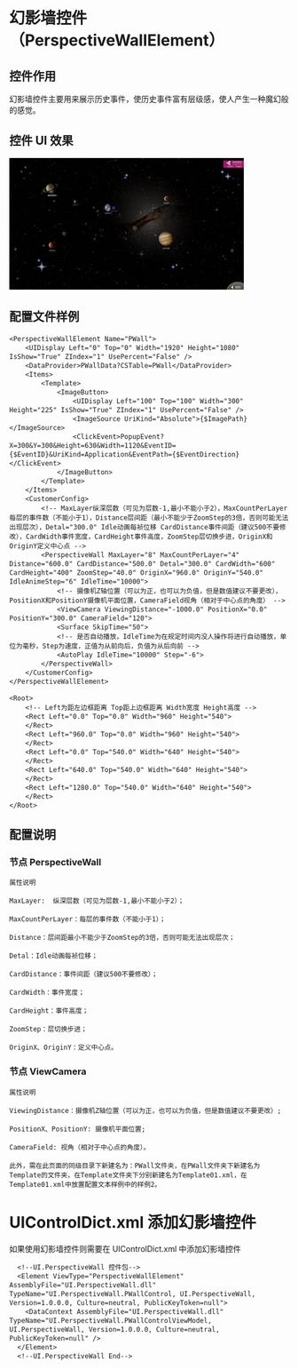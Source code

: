 # 幻影墙控件（PerspectiveWallElement）

## 控件作用

幻影墙控件主要用来展示历史事件，使历史事件富有层级感，使人产生一种魔幻般的感觉。

## 控件 UI 效果

![Placeholder](../images/PerspectiveWallElement.png)

## 配置文件样例

```
<PerspectiveWallElement Name="PWall">
	<UIDisplay Left="0" Top="0" Width="1920" Height="1080" IsShow="True" ZIndex="1" UsePercent="False" />
	<DataProvider>PWallData?CSTable=PWall</DataProvider>
	<Items>
		<Template>
			<ImageButton>
				<UIDisplay Left="100" Top="100" Width="300" Height="225" IsShow="True" ZIndex="1" UsePercent="False" />
				<ImageSource UriKind="Absolute">{$ImagePath}</ImageSource>
				<ClickEvent>PopupEvent?X=300&Y=300&Height=630&Width=1120&EventID={$EventID}&UriKind=Application&EventPath={$EventDirection}</ClickEvent>
			</ImageButton>
		</Template>
	</Items>
	<CustomerConfig>
		<!-- MaxLayer纵深层数（可见为层数-1,最小不能小于2），MaxCountPerLayer每层的事件数（不能小于1），Distance层间距（最小不能少于ZoomStep的3倍，否则可能无法出现层次），Detal="300.0" Idle动画每祯位移 CardDistance事件间距（建议500不要修改），CardWidth事件宽度，CardHeight事件高度，ZoomStep层切换步进，OriginX和OriginY定义中心点 -->
		<PerspectiveWall MaxLayer="8" MaxCountPerLayer="4" Distance="600.0" CardDistance="500.0" Detal="300.0" CardWidth="600" CardHeight="400" ZoomStep="40.0" OriginX="960.0" OriginY="540.0" IdleAnimeStep="6" IdleTime="10000">
			<!-- 摄像机Z轴位置（可以为正，也可以为负值，但是数值建议不要更改），PositionX和PositionY摄像机平面位置，CameraField视角（相对于中心点的角度） -->
			<ViewCamera ViewingDistance="-1000.0" PositionX="0.0" PositionY="300.0" CameraField="120">
			<Surface SkipTime="50">
			<!-- 是否自动播放，IdleTime为在规定时间内没人操作将进行自动播放，单位为毫秒，Step为速度，正值为从前向后，负值为从后向前 -->
			<AutoPlay IdleTime="10000" Step="-6">
		</PerspectiveWall>
	</CustomerConfig>
</PerspectiveWallElement>

```

```
<Root>
	<!-- Left为距左边框距离 Top距上边框距离 Width宽度 Height高度 -->
	<Rect Left="0.0" Top="0.0" Width="960" Height="540">
	</Rect>
	<Rect Left="960.0" Top="0.0" Width="960" Height="540">
	</Rect>
	<Rect Left="0.0" Top="540.0" Width="640" Height="540">
	</Rect>
	<Rect Left="640.0" Top="540.0" Width="640" Height="540">
	</Rect>
	<Rect Left="1280.0" Top="540.0" Width="640" Height="540">
	</Rect>
</Root>

```

## 配置说明

### 节点 PerspectiveWall

    属性说明

    MaxLayer:  纵深层数（可见为层数-1,最小不能小于2）；

    MaxCountPerLayer：每层的事件数（不能小于1）；

    Distance：层间距最小不能少于ZoomStep的3倍，否则可能无法出现层次；

    Detal：Idle动画每祯位移；

    CardDistance：事件间距（建议500不要修改）；

    CardWidth：事件宽度；

    CardHeight：事件高度；

    ZoomStep：层切换步进；

    OriginX、OriginY：定义中心点。

### 节点 ViewCamera

    属性说明

    ViewingDistance：摄像机Z轴位置（可以为正，也可以为负值，但是数值建议不要更改）;

    PositionX、PositionY: 摄像机平面位置;

    CameraField: 视角（相对于中心点的角度）。

    此外，需在此页面的同级目录下新建名为：PWall文件夹，在PWall文件夹下新建名为Template的文件夹，在Template文件夹下分别新建名为Template01.xml，在Template01.xml中放置配置文本样例中的样例2。

# UIControlDict.xml 添加幻影墙控件

如果使用幻影墙控件则需要在 UIControlDict.xml 中添加幻影墙控件

```
  <!--UI.PerspectiveWall 控件包-->
  <Element ViewType="PerspectiveWallElement" AssemblyFile="UI.PerspectiveWall.dll" TypeName="UI.PerspectiveWall.PWallControl, UI.PerspectiveWall, Version=1.0.0.0, Culture=neutral, PublicKeyToken=null">
    <DataContext AssemblyFile="UI.PerspectiveWall.dll" TypeName="UI.PerspectiveWall.PWallControlViewModel, UI.PerspectiveWall, Version=1.0.0.0, Culture=neutral, PublicKeyToken=null" />
  </Element>
  <!--UI.PerspectiveWall End-->
```
